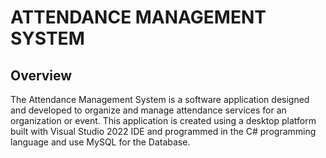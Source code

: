 # ATTENDANCE MANAGEMENT SYSTEM

## Overview
The Attendance Management System is a software application designed and developed to organize and manage attendance services for an organization or event. This application is created using a desktop platform built with Visual Studio 2022 IDE and programmed in the C# programming language and use MySQL for the Database.
